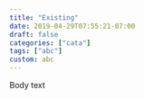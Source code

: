 ```yaml
---
title: "Existing"
date: 2019-04-29T07:55:21-07:00
draft: false
categories: ["cata"]
tags: ["abc"]
custom: abc
---
```


Body text 
